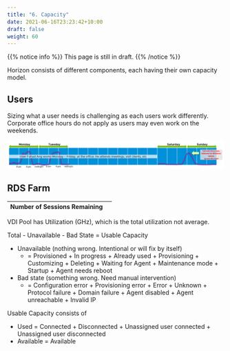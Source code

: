 ```yaml
---
title: "6. Capacity"
date: 2021-06-16T23:23:42+10:00
draft: false
weight: 60
---
```


{{% notice info %}}
This page is still in draft.
{{% /notice %}}

Horizon consists of different components, each having their own capacity model.

## Users

Sizing what a user needs is challenging as each users work differently. Corporate office hours do not apply as users may even work on the weekends.

![Usage timeline](4.8.6-fig-1.png)

## RDS Farm

| Number of Sessions Remaining |     |
|------------------------------|-----|

VDI Pool has Utilization (GHz), which is the total utilization not average.

Total - Unavailable - Bad State = Usable Capacity

- Unavailable (nothing wrong. Intentional or will fix by itself)  
  - = Provisioned + In progress + Already used + Provisioning + Customizing + Deleting + Waiting for Agent + Maintenance mode + Startup + Agent needs reboot
- Bad state (something wrong. Need manual intervention)  
  - = Configuration error + Provisioning error + Error + Unknown + Protocol failure + Domain failure + Agent disabled + Agent unreachable + Invalid IP

Usable Capacity consists of

- Used = Connected + Disconnected + Unassigned user connected + Unassigned user disconnected
- Available = Available